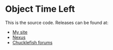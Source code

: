 ﻿# Object Time Left
This is the source code. Releases can be found at:
* [My site](http://spacechase0.com/mods/stardew-valley/object-time-left/)
* [Nexus](http://www.nexusmods.com/stardewvalley/mods/1315/)
* [Chucklefish forums](http://community.playstarbound.com/resources/object-time-left.4842/)
